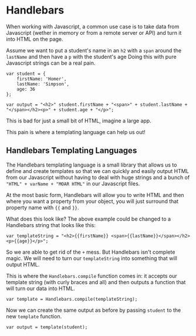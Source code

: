 # Handlebars

When working with Javascript, a common use case is to take data from Javascript (wether in memory or from a remote server or API) and turn it into HTML on the page.

Assume we want to put a student's name in an `h2` with a `span` around the `lastName` and then have a `p` with the student's age
Doing this with pure Javascript strings can be a real pain.

    var student = {
        firstName: 'Homer',
        lastName: 'Simpson',
        age: 36
    };

    var output = "<h2>" student.firstName + "<span>" + student.lastName + "</span></h2><p>" + student.age + "</p>";

This is bad for just a small bit of HTML, imagine a large app.

This pain is where a templating language can help us out!

## Handlebars Templating Languages

The Handlebars templating language is a small library that allows us to define and create templates so that we can quickly and easily output HTML from our Javascript without having to deal with huge strings and a bunch of `"HTML" + varName + "MOAR HTML"` in our Javascript files.

At the most basic form, Handlebars will allow you to write HTML and then where you want a property from your object, you will just surround that property name with `{{` and `}}`.

What does this look like?
The above example could be changed to a Handlebars string that looks like this:

    var templateString = "<h2>{{firstName}} <span>{{lastName}}</span></h2><p>{{age}}</p>";

So we are able to get rid of the `+` mess.
But Handlebars isn't complete magic.
We will need to turn our `templateString` into something that will output HTML.

This is where the `Handlebars.compile` function comes in: it accepts our template string (with curly braces and all) and then outputs a function that will turn our data into HTML.

    var template = Handlebars.compile(templateString);

Now we can create the same output as before by passing `student` to the new `template` function.

    var output = template(student);
